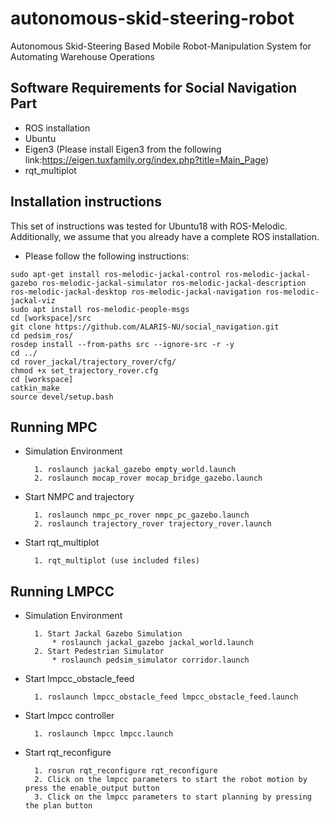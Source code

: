 # autonomous-skid-steering-robot
Autonomous Skid-Steering Based Mobile Robot-Manipulation System for Automating Warehouse Operations

## Software Requirements for Social Navigation Part
* ROS installation
* Ubuntu
* Eigen3 (Please install Eigen3 from the following link:https://eigen.tuxfamily.org/index.php?title=Main_Page)
* rqt_multiplot
## Installation instructions
This set of instructions was tested for Ubuntu18 with ROS-Melodic. Additionally, we assume that you already have a complete ROS installation.
* Please follow the following instructions:
```
sudo apt-get install ros-melodic-jackal-control ros-melodic-jackal-gazebo ros-melodic-jackal-simulator ros-melodic-jackal-description ros-melodic-jackal-desktop ros-melodic-jackal-navigation ros-melodic-jackal-viz
sudo apt install ros-melodic-people-msgs
cd [workspace]/src
git clone https://github.com/ALARIS-NU/social_navigation.git
cd pedsim_ros/
rosdep install --from-paths src --ignore-src -r -y
cd ../
cd rover_jackal/trajectory_rover/cfg/
chmod +x set_trajectory_rover.cfg
cd [workspace]
catkin_make
source devel/setup.bash
```
## Running MPC
* Simulation Environment

        1. roslaunch jackal_gazebo empty_world.launch
        2. roslaunch mocap_rover mocap_bridge_gazebo.launch

* Start NMPC and trajectory

        1. roslaunch nmpc_pc_rover nmpc_pc_gazebo.launch
        2. roslaunch trajectory_rover trajectory_rover.launch

* Start rqt_multiplot 

        1. rqt_multiplot (use included files)
        
## Running LMPCC
* Simulation Environment

        1. Start Jackal Gazebo Simulation
            * roslaunch jackal_gazebo jackal_world.launch
        2. Start Pedestrian Simulator
            * roslaunch pedsim_simulator corridor.launch
* Start lmpcc_obstacle_feed

        1. roslaunch lmpcc_obstacle_feed lmpcc_obstacle_feed.launch

* Start lmpcc controller

        1. roslaunch lmpcc lmpcc.launch

* Start rqt_reconfigure

        1. rosrun rqt_reconfigure rqt_reconfigure
        2. Click on the lmpcc parameters to start the robot motion by press the enable_output button
        3. Click on the lmpcc parameters to start planning by pressing the plan button
